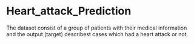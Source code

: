 # Heart_attack_Prediction
The dataset consist of a group of patients with their medical information and the output (target) describest cases which had a heart attack or not. 
